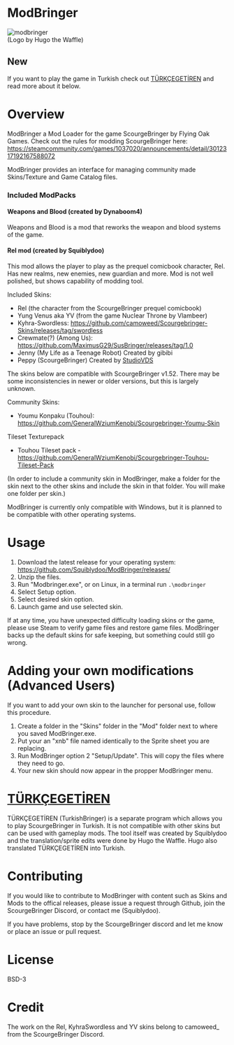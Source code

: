 # ModBringer
![modbringer](https://github.com/Squiblydoo/ModBringer/assets/77356206/43fe5eb0-66bf-4865-9031-0949a310a4f6.png)
<br>
(Logo by Hugo the Waffle)

## New
If you want to play the game in Turkish check out [TÜRKÇEGETİREN](https://github.com/Squiblydoo/TURKCEGETIREN) and read more about it below.

# Overview
ModBringer a Mod Loader for the game ScourgeBringer by Flying Oak Games. Check out the rules for modding ScourgeBringer here: https://steamcommunity.com/games/1037020/announcements/detail/3012317192167588072

ModBringer provides an interface for managing community made Skins/Texture and Game Catalog files. 

### Included ModPacks
#### Weapons and Blood (created by Dynaboom4)
Weapons and Blood is a mod that reworks the weapon and blood systems of the game. 

#### Rel mod (created by Squiblydoo)
This mod allows the player to play as the prequel comicbook character, Rel. Has new realms, new enemies, new guardian and more.
Mod is not well polished, but shows capability of modding tool.

Included Skins:
- Rel (the character from the ScourgeBringer prequel comicbook)
- Yung Venus aka YV (from the game Nuclear Throne by Vlambeer)
- Kyhra-Swordless: https://github.com/camoweed/Scourgebringer-Skins/releases/tag/swordless
- Crewmate(?) (Among Us): https://github.com/MaximusG29/SusBringer/releases/tag/1.0
- Jenny (My Life as a Teenage Robot) Created by gibibi
- Peppy (ScourgeBringer) Created by [StudioVDS](https://www.youtube.com/@Studio_VDS)

The skins below are compatible with ScourgeBringer v1.52. There may be some inconsistencies in newer or older versions, but this is largely unknown.

Community Skins:
- Youmu Konpaku (Touhou): https://github.com/GeneralWziumKenobi/Scourgebringer-Youmu-Skin

Tileset Texturepack
- Touhou Tileset pack - https://github.com/GeneralWziumKenobi/Scourgebringer-Touhou-Tileset-Pack

(In order to include a community skin in ModBringer, make a folder for the skin next to the other skins and include the skin in that folder. You will make one folder per skin.)

ModBringer is currently only compatible with Windows, but it is planned to be compatible with other operating systems.

# Usage
1. Download the latest release for your operating system: https://github.com/Squiblydoo/ModBringer/releases/
2. Unzip the files.
3. Run "Modbringer.exe", or on Linux, in a terminal run `.\modbringer`
4. Select Setup option.
5. Select desired skin option.
6. Launch game and use selected skin.

If at any time, you have unexpected difficulty loading skins or the game, please use Steam to verify game files and restore game files. 
ModBringer backs up the default skins for safe keeping, but something could still go wrong.

# Adding your own modifications (Advanced Users)
If you want to add your own skin to the launcher for personal use, follow this procedure.
1. Create a folder in the "Skins" folder in the "Mod" folder next to where you saved ModBringer.exe.
2. Put your an "xnb" file named identically to the Sprite sheet you are replacing.
3. Run ModBringer option 2 "Setup/Update". This will copy the files where they need to go.
4. Your new skin should now appear in the propper ModBringer menu.

# [TÜRKÇEGETİREN](https://github.com/Squiblydoo/TURKCEGETIREN)
TÜRKÇEGETİREN (TurkishBringer) is a separate program which allows you to play ScourgeBringer in Turkish. It is not compatible with other skins but can be used with gameplay mods. 
The tool itself was created by Squiblydoo and the translation/sprite edits were done by Hugo the Waffle. Hugo also translated TÜRKÇEGETİREN into Turkish. 

# Contributing
If you would like to contribute to ModBringer with content such as Skins and Mods to the offical releases, please issue a request through Github, join the ScourgeBringer Discord, or contact me (Squiblydoo).

If you have problems, stop by the ScourgeBringer discord and let me know or place an issue or pull request.

# License
BSD-3

# Credit
The work on the Rel, KyhraSwordless and YV skins belong to camoweed_ from the ScourgeBringer Discord.
